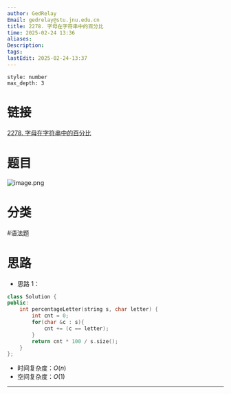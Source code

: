 ```yaml
---
author: GedRelay
Email: gedrelay@stu.jnu.edu.cn
title: 2278. 字母在字符串中的百分比
time: 2025-02-24 13:36
aliases: 
Description: 
tags: 
lastEdit: 2025-02-24-13:37
---
```


```toc
style: number
max_depth: 3
```

# 链接
[2278. 字母在字符串中的百分比](https://leetcode.cn/problems/percentage-of-letter-in-string/) 

# 题目
![image.png](https://ged-pic-bed.oss-cn-guangzhou.aliyuncs.com/img/202502241337200.png)


# 分类
#语法题 

# 思路
- 思路 1：


```cpp
class Solution {
public:
    int percentageLetter(string s, char letter) {
        int cnt = 0;
        for(char &c : s){
            cnt += (c == letter);
        }
        return cnt * 100 / s.size();
    }
};
```


- 时间复杂度：${O\left( n \right)  }$ 
- 空间复杂度：${O\left( 1 \right)  }$ 


---

